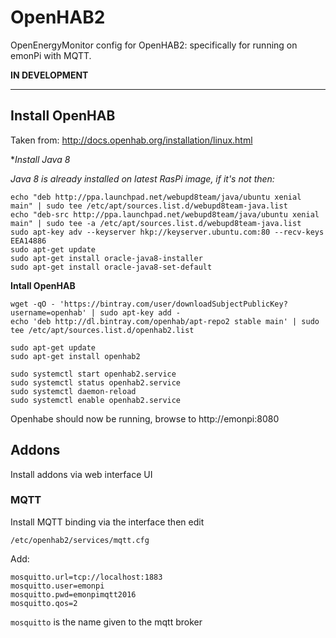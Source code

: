 # OpenHAB2

OpenEnergyMonitor config for OpenHAB2: specifically for running on emonPi with MQTT.

**IN DEVELOPMENT**

***

## Install OpenHAB 

Taken from: http://docs.openhab.org/installation/linux.html

**Install Java 8*

*Java 8 is already installed on latest RasPi image, if it's not then:*

```
echo "deb http://ppa.launchpad.net/webupd8team/java/ubuntu xenial main" | sudo tee /etc/apt/sources.list.d/webupd8team-java.list
echo "deb-src http://ppa.launchpad.net/webupd8team/java/ubuntu xenial main" | sudo tee -a /etc/apt/sources.list.d/webupd8team-java.list
sudo apt-key adv --keyserver hkp://keyserver.ubuntu.com:80 --recv-keys EEA14886
sudo apt-get update
sudo apt-get install oracle-java8-installer
sudo apt-get install oracle-java8-set-default
```

**Intall OpenHAB**

```
wget -qO - 'https://bintray.com/user/downloadSubjectPublicKey?username=openhab' | sudo apt-key add -
echo 'deb http://dl.bintray.com/openhab/apt-repo2 stable main' | sudo tee /etc/apt/sources.list.d/openhab2.list

sudo apt-get update
sudo apt-get install openhab2

sudo systemctl start openhab2.service
sudo systemctl status openhab2.service
sudo systemctl daemon-reload
sudo systemctl enable openhab2.service
```

Openhabe should now be running, browse to http://emonpi:8080

## Addons 

Install addons via web interface UI

### MQTT

Install MQTT binding via the interface then edit

`/etc/openhab2/services/mqtt.cfg`

Add:


```
mosquitto.url=tcp://localhost:1883
mosquitto.user=emonpi
mosquitto.pwd=emonpimqtt2016
mosquitto.qos=2
```

`mosquitto` is the name given to the mqtt broker



